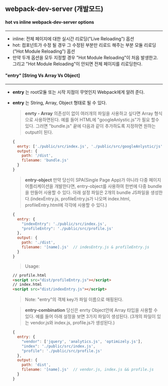 ## webpack-dev-server (개발모드)
#### hot vs inline webpack-dev-server options
-----
 - inline: 전체 페이지에 대한 실시간 리로딩("Live Reloading") 옵션
 - hot: 컴포넌트가 수정 될 경우 그 수정된 부분만 리로드 해주는 부분 모듈 리로딩("Hot Module Reloading") 옵션
 - 만약 두개 옵션을 모두 지정할 경우 "Hot Module Reloading"이 처음 발생한고. 그리고 "Hot Module Reloading"이 안되면 전체 페이지를 리로딩한다.


#### "entry" [String Vs Array Vs Object]
-----
 - **entry** 는 root모듈 또는 시작 지점이 무엇인지 Webpack에게 알려 준다.
 - **entry** 는 String, Array, Object 형태로 될 수 있다.

   > **enrty - Array**
    의존성이 없이 여러개의 파일을 사용하고 싶다면 Array 형식으로 사용하면된다.
    예를 들어 HTML에 "googleAnlystic.js"가 필요 할수 있다. 그러면 "bundle.js" 끝에 다음과 같이 추가하도록 지정하면 원하는 output이 된다.

    ```javascript
    {
      enrty: ['./public/src/index.js', './public/src/googleAnlystic/js'],
      output: {
        path: '/dist',
        filename: 'bundle.js'
      }
    }
    ```

    > **entry-object**
     만약 당신이 SPA(Single Page App)가 아니라 다중 페이지 어플리케이션을 개발한다면, entry-object를 사용하여 한번에 다중 bundle을 만들어 사용할 수 있다.
     아래 설정 파일은 2개의 bundle JS파일을 생성한다.(indexEntry.js, profileEntry.js가 나오며 index.html, profileEntry.html에 각각에 사용할 수 있다.)

     ```javascript
     {
       entry: {
         "indexEntry": './public/src/index.js',
         "profileEntry": './public/src/profile.js'
       },
       output: {
         path: './dist',
         filename: '[name].js'  // indesEntry.js & profileEntry.js
       }
     }
     ```
     > Usage:

     ```html
     // profile.html
     <script src="dist/profileEntry.js"></script>
     // index.html
     <script src="dist/indexEntry.js"></script>
     ```
     > Note: "entry"의 객체 key가 파일 이름으로 매핑된다.


    > **entry-combination**
     당신은 enrty Object안에 Array 타입을 사용할 수 있다. 예를 들어 아래 설정을 보면 3가지 파일이 생성된다.
     (3개의 파일이 있는 vendor.js와 index.js, profile.js가 생성된다.)

     ```javascript
     {
       entry: {
         "vendor": ['jquery', 'analytics.js', 'optimizely.js'],
         "index": './public/src/index.js',
         "profile": './public/src/profile.js'
       },
       output: {
         path: 'dist',
         filename: '[name].js'  // vendor.js, index.js && profile.js
       }
     }
     ```
